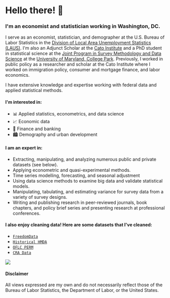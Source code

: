 # Hello there! 👋

### I'm an economist and statistician working in Washington, DC.

I serve as an economist, statistician, and demographer at the U.S. Bureau of Labor Statistics in the [Division of Local Area Unemployment Statistics (LAUS)](https://www.bls.gov/lau/). I'm also an Adjunct Scholar at the [Cato Institute](https://www.cato.org/people/andrew-forrester) and a PhD student in statistical science at the [Joint Program in Survey Methodology and Data Science](https://jpsm.umd.edu) at the [University of Maryland, College Park](https://umd.edu). Previously, I worked in public policy as a researcher and scholar at the Cato Institute where I worked on immigration policy, consumer and mortgage finance, and labor economics.

I have extensive knowledge and expertise working with federal data and applied statistical methods.

#### I'm interested in:
- 📊 Applied statistics, econometrics, and data science
- 📈 Economic data
- 💸 Finance and banking
- 🏙️ Demography and urban development

#### I am an expert in:

- Extracting, manipulating, and analyzing numerous public and private datasets (see below).
- Applying econometric and quasi-experimental methods.
- Time series modelling, forecasting, and seasonal adjustment
- Using data science methods to examine big data and validate statistical models.
- Manipulating, tabulating, and estimating variance for survey data from a variety of survey designs.
- Writing and publishing research in peer-reviewed journals, book chapters, and policy brief series and presenting research at professional conferences.

#### I also enjoy cleaning data! Here are some datasets that I've cleaned:
- [`FreedomData`](https://acforrester.github.io/FreedomData/)
- [`Historical HMDA`](https://www.openicpsr.org/openicpsr/project/151921/version/V1/view)
- [`OFLC PERM`](https://github.com/acforrester/PERM_data)
- [`CRA Data`](https://github.com/acforrester/community-reinvestment-act)

<div style="display: flex; flex-direction: row;">
 <img class="img" src="https://github-readme-stats.vercel.app/api/top-langs/?username=acforrester&hide=html,jupyter%20notebook,JavaScript,SCSS,Less&layout=compact&langs_count=10&theme=dark" />
</div>

#### Disclaimer
All views expressed are my own and do not necessarily reflect those of the Bureau of Labor Statistics, the Department of Labor, or the United States.
